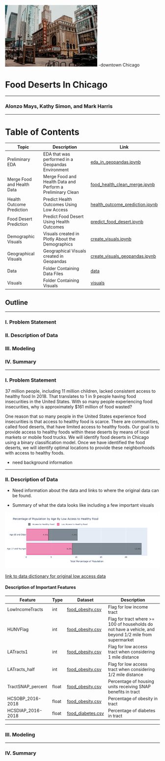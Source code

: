 <img src ='images/chicagoimg.jpg' width = 300>
-downtown Chicago

#  Food Deserts In Chicago
___
### Alonzo Mays, Kathy Simon, and Mark Harris
___
# Table of Contents
| Topic | Description | Link |
| --- | --- | --- |
| Preliminary EDA | EDA that was performed in a Geopandas Environment |[eda_in_geopandas.ipynb](./eda_in_geopandas.ipynb) |
| Merge Food and Health Data |Merge Food and Health Data and Perform a Preliminary Clean | [food_health_clean_merge.ipynb](./food_health_clean_merge.ipynb) |
| Health Outcome Prediction | Predict Health Outcomes Using Low Access| [health_outcome_prediction.ipynb](./health_outcome_prediction.ipynb) |
| Food Desert Prediction | Predict Food Desert Using Health Outcomes | [predict_food_desert.ipynb](./predict_food_desert.ipynb)
| Demographic Visuals | Visuals created in Plotly About the Demographics | [create_visuals.ipynb](./create_visuals.ipynb) |
| Geographical Visuals | Geographical Visuals created in Geopandas| [create_visuals_geopandas.ipynb](./create_visuals_geopandas.ipynb)|
| Data | Folder Containing Data Files| [data](./data/) |
|Visuals | Folder Containing Visuals| [visuals](./visuals/)|

## Outline
___
### I. Problem Statement
### II. Description of Data
### III. Modeling
### IV. Summary
___

### I. Problem Statement

37 million people, including 11 million children, lacked consistent access to healthy food In 2018. That translates to 1 in 9 people having food insecurities in the United States. With so many people experiencing food insecurities, why is approximately $161 million of food wasted?

One reason that so many people in the United States experience food insecurities is that access to healthy food is scarce. There are communities, called food deserts, that have limited access to healthy foods. Our goal is to provide access to healthy foods within these deserts by means of local markets or mobile food trucks.  We will identify food deserts in Chicago using a binary classification model. Once we have identified the food deserts, we will identify optimal locations to provide these neighborhoods with access to healthy foods.


* need background information
___
### II. Description of Data
* Need information about the data and links to where the original data can be found.
 
* Summary of what the data looks like including a few important visuals

<img src = 'visuals/bar_pop_age_low_food_access.png'> 

[link to data dictionary for original low access data](./data/food_data_dictionary.csv)

####  Description of Important Features
| Feature | Type | Dataset | Description |
| --- | --- | --- | --- |
| LowIncomeTracts | int | [food_obesity.csv](./data/food_obesity.csv) | Flag for low income tract |
| HUNVFlag | int | [food_obesity.csv](./data/food_obesity.csv)| Flag for tract where >= 100 of households do not have a vehicle, and beyond 1/2 mile from supermarket |
| LATracts1 | int | [food_obesity.csv](./data/food_obesity.csv)| Flag for low access tract when considering 1 mile distance |
| LATracts_half | int |[food_obesity.csv](./data/food_obesity.csv) | Flag for low access tract when considering 1/2 mile distance |
| TractSNAP_percent | float |  [food_obesity.csv](./data/food_obesity.csv)| Percentage of housing units receiving SNAP benefits in tract |
| HCSOBP_2016-2018 | float |[food_obesity.csv](./data/food_obesity.csv) | Percentage of obesity in tract |
| HCSDIAP_2016-2018 | float |[food_diabetes.csv](./data/food_diabetes.csv)  | Percentage of diabetes in tract

___
### III. Modeling


___
### IV. Summary


